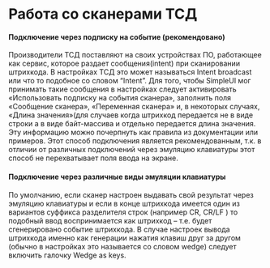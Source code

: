 # Работа со сканерами ТСД

#### Подключение через подписку на событие (рекомендовано)
Производители ТСД поставляют на своих устройствах ПО, работающее как сервис, которое раздает сообщения(intent) при сканировании штрихкода. В настройках ТСД это может называться Intent broadcast или что то подобное со словом “Intent”. Для того, чтобы SimpleUI мог принимать такие сообщения в настройках следует активировать «Использовать подписку на события сканера», заполнить поля «Сообщение сканера», «Переменная сканера» и, в некоторых случаях, «Длина значения»(для случаев когда штрихкод передается не в виде строки а в виде байт-массива и отдельно передается длина значения. Эту информацию можно почерпнуть как правила из документации или примеров. Этот способ подключения является рекомендованным, т.к. в отличии от различных подключений через эмуляцию клавиатуры этот способ не перехватывает поля ввода на экране.

#### Подключение через различные виды эмуляции клавиатуры
По умолчанию, если сканер настроен выдавать свой результат через эмуляцию клавиатуры и если в конце штрихкода имеется один из вариантов суффикса разделителя строк (например CR, CR/LF ) то подобный ввод воспринимается как штрихкод – т.е. будет сгенерировано событие штрихкода. В случае настроек вывода штрихкода именно как генерации нажатия клавиш друг за другом (обычно в настройках это называется со словом wedge) следует включить галочку Wedge as keys.